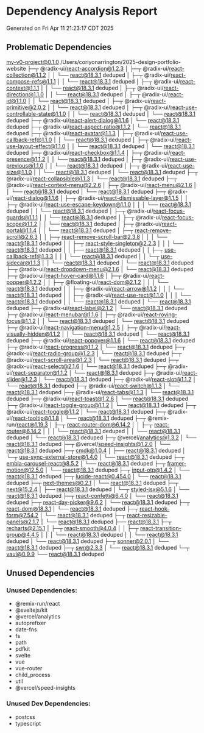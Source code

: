 # Dependency Analysis Report
Generated on Fri Apr 11 21:23:17 CDT 2025

## Problematic Dependencies
my-v0-project@0.1.0 /Users/coriyonarrington/2025-design-portfolio-website
├─┬ @radix-ui/react-accordion@1.2.3
│ ├─┬ @radix-ui/react-collection@1.1.2
│ │ └── react@18.3.1 deduped
│ ├─┬ @radix-ui/react-compose-refs@1.1.1
│ │ └── react@18.3.1 deduped
│ ├─┬ @radix-ui/react-context@1.1.1
│ │ └── react@18.3.1 deduped
│ ├─┬ @radix-ui/react-direction@1.1.0
│ │ └── react@18.3.1 deduped
│ ├─┬ @radix-ui/react-id@1.1.0
│ │ └── react@18.3.1 deduped
│ ├─┬ @radix-ui/react-primitive@2.0.2
│ │ └── react@18.3.1 deduped
│ ├─┬ @radix-ui/react-use-controllable-state@1.1.0
│ │ └── react@18.3.1 deduped
│ └── react@18.3.1 deduped
├─┬ @radix-ui/react-alert-dialog@1.1.6
│ └── react@18.3.1 deduped
├─┬ @radix-ui/react-aspect-ratio@1.1.2
│ └── react@18.3.1 deduped
├─┬ @radix-ui/react-avatar@1.1.3
│ ├─┬ @radix-ui/react-use-callback-ref@1.1.0
│ │ └── react@18.3.1 deduped
│ ├─┬ @radix-ui/react-use-layout-effect@1.1.0
│ │ └── react@18.3.1 deduped
│ └── react@18.3.1 deduped
├─┬ @radix-ui/react-checkbox@1.1.4
│ ├─┬ @radix-ui/react-presence@1.1.2
│ │ └── react@18.3.1 deduped
│ ├─┬ @radix-ui/react-use-previous@1.1.0
│ │ └── react@18.3.1 deduped
│ ├─┬ @radix-ui/react-use-size@1.1.0
│ │ └── react@18.3.1 deduped
│ └── react@18.3.1 deduped
├─┬ @radix-ui/react-collapsible@1.1.3
│ └── react@18.3.1 deduped
├─┬ @radix-ui/react-context-menu@2.2.6
│ ├─┬ @radix-ui/react-menu@2.1.6
│ │ └── react@18.3.1 deduped
│ └── react@18.3.1 deduped
├─┬ @radix-ui/react-dialog@1.1.6
│ ├─┬ @radix-ui/react-dismissable-layer@1.1.5
│ │ ├─┬ @radix-ui/react-use-escape-keydown@1.1.0
│ │ │ └── react@18.3.1 deduped
│ │ └── react@18.3.1 deduped
│ ├─┬ @radix-ui/react-focus-guards@1.1.1
│ │ └── react@18.3.1 deduped
│ ├─┬ @radix-ui/react-focus-scope@1.1.2
│ │ └── react@18.3.1 deduped
│ ├─┬ @radix-ui/react-portal@1.1.4
│ │ └── react@18.3.1 deduped
│ ├─┬ react-remove-scroll@2.6.3
│ │ ├─┬ react-remove-scroll-bar@2.3.8
│ │ │ └── react@18.3.1 deduped
│ │ ├─┬ react-style-singleton@2.2.3
│ │ │ └── react@18.3.1 deduped
│ │ ├── react@18.3.1 deduped
│ │ ├─┬ use-callback-ref@1.3.3
│ │ │ └── react@18.3.1 deduped
│ │ └─┬ use-sidecar@1.1.3
│ │   └── react@18.3.1 deduped
│ └── react@18.3.1 deduped
├─┬ @radix-ui/react-dropdown-menu@2.1.6
│ └── react@18.3.1 deduped
├─┬ @radix-ui/react-hover-card@1.1.6
│ ├─┬ @radix-ui/react-popper@1.2.2
│ │ ├─┬ @floating-ui/react-dom@2.1.2
│ │ │ └── react@18.3.1 deduped
│ │ ├─┬ @radix-ui/react-arrow@1.1.2
│ │ │ └── react@18.3.1 deduped
│ │ ├─┬ @radix-ui/react-use-rect@1.1.0
│ │ │ └── react@18.3.1 deduped
│ │ └── react@18.3.1 deduped
│ └── react@18.3.1 deduped
├─┬ @radix-ui/react-label@2.1.2
│ └── react@18.3.1 deduped
├─┬ @radix-ui/react-menubar@1.1.6
│ ├─┬ @radix-ui/react-roving-focus@1.1.2
│ │ └── react@18.3.1 deduped
│ └── react@18.3.1 deduped
├─┬ @radix-ui/react-navigation-menu@1.2.5
│ ├─┬ @radix-ui/react-visually-hidden@1.1.2
│ │ └── react@18.3.1 deduped
│ └── react@18.3.1 deduped
├─┬ @radix-ui/react-popover@1.1.6
│ └── react@18.3.1 deduped
├─┬ @radix-ui/react-progress@1.1.2
│ └── react@18.3.1 deduped
├─┬ @radix-ui/react-radio-group@1.2.3
│ └── react@18.3.1 deduped
├─┬ @radix-ui/react-scroll-area@1.2.3
│ └── react@18.3.1 deduped
├─┬ @radix-ui/react-select@2.1.6
│ └── react@18.3.1 deduped
├─┬ @radix-ui/react-separator@1.1.2
│ └── react@18.3.1 deduped
├─┬ @radix-ui/react-slider@1.2.3
│ └── react@18.3.1 deduped
├─┬ @radix-ui/react-slot@1.1.2
│ └── react@18.3.1 deduped
├─┬ @radix-ui/react-switch@1.1.3
│ └── react@18.3.1 deduped
├─┬ @radix-ui/react-tabs@1.1.3
│ └── react@18.3.1 deduped
├─┬ @radix-ui/react-toast@1.2.6
│ └── react@18.3.1 deduped
├─┬ @radix-ui/react-toggle-group@1.1.2
│ └── react@18.3.1 deduped
├─┬ @radix-ui/react-toggle@1.1.2
│ └── react@18.3.1 deduped
├─┬ @radix-ui/react-tooltip@1.1.8
│ └── react@18.3.1 deduped
├─┬ @remix-run/react@1.19.3
│ ├─┬ react-router-dom@6.14.2
│ │ ├─┬ react-router@6.14.2
│ │ │ └── react@18.3.1 deduped
│ │ └── react@18.3.1 deduped
│ └── react@18.3.1 deduped
├─┬ @vercel/analytics@1.3.2
│ └── react@18.3.1 deduped
├─┬ @vercel/speed-insights@1.2.0
│ └── react@18.3.1 deduped
├─┬ cmdk@1.0.4
│ ├── react@18.3.1 deduped
│ └─┬ use-sync-external-store@1.4.0
│   └── react@18.3.1 deduped
├─┬ embla-carousel-react@8.5.2
│ └── react@18.3.1 deduped
├─┬ framer-motion@12.5.0
│ └── react@18.3.1 deduped
├─┬ input-otp@1.4.2
│ └── react@18.3.1 deduped
├─┬ lucide-react@0.454.0
│ └── react@18.3.1 deduped
├─┬ next-themes@0.2.1
│ └── react@18.3.1 deduped
├─┬ next@15.2.4
│ ├── react@18.3.1 deduped
│ └─┬ styled-jsx@5.1.6
│   └── react@18.3.1 deduped
├─┬ react-confetti@6.4.0
│ └── react@18.3.1 deduped
├─┬ react-day-picker@9.6.2
│ └── react@18.3.1 deduped
├─┬ react-dom@18.3.1
│ └── react@18.3.1 deduped
├─┬ react-hook-form@7.54.2
│ └── react@18.3.1 deduped
├─┬ react-resizable-panels@2.1.7
│ └── react@18.3.1 deduped
├── react@18.3.1
├─┬ recharts@2.15.1
│ ├─┬ react-smooth@4.0.4
│ │ ├─┬ react-transition-group@4.4.5
│ │ │ └── react@18.3.1 deduped
│ │ └── react@18.3.1 deduped
│ └── react@18.3.1 deduped
├─┬ sonner@2.0.1
│ └── react@18.3.1 deduped
├─┬ swr@2.3.3
│ └── react@18.3.1 deduped
└─┬ vaul@0.9.9
  └── react@18.3.1 deduped


## Unused Dependencies
### Unused Dependencies:
- @remix-run/react
- @sveltejs/kit
- @vercel/analytics
- autoprefixer
- date-fns
- fs
- path
- pdfkit
- svelte
- vue
- vue-router
- child_process
- util
- @vercel/speed-insights

### Unused Dev Dependencies:
- postcss
- typescript
